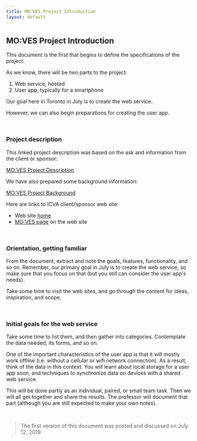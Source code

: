 ```yaml
---
title: MO:VES Project Introduction
layout: default
---
```


## MO:VES Project Introduction

This document is the first that begins to define the specifications of the project. 

As we know, there will be two parts to the project:
1. Web service, hosted 
2. User app, typically for a smartphone

Our goal here in Toronto in July is to create the web service. 

However, we can also begin preparations for creating the user app. 

<br>

### Project description

This linked project description was based on the ask and information from the client or sponsor:

[MO:VES Project Description](moves-project-description)

We have also prepared some background information:  

[MO:VES Project Background](moves-project-background)

Here are links to ICVA client/sponsor web site:  
* Web site [home](https://cfvaa.com/)  
* [MO:VES page](https://cfvaa.com/moves-2/) on the web site  

<br>

### Orientation, getting familiar 

From the document, extract and note the goals, features, functionality, and so on. Remember, our primary goal in July is to create the web service, so make sure that you focus on that (but you still can consider the user app's needs).

Take some time to visit the web sites, and go through the content for ideas, inspiration, and scope. 

<br>

### Initial goals for the web service 

Take some time to list them, and then gather into categories. Contemplate the data needed, its forms, and so on. 

One of the important characteristics of the user app is that it will mostly work offline (i.e. without a cellular or wifi network connection). As a result, think of the data in this context. You will learn about local storage for a user app soon, and techniques to synchronize data on devices with a shared web service. 

This will be done partly as an individual, paired, or small team task. Then we will all get together and share the results. The professor will document that part (although you are still expected to make your own notes). 

<br>

> The first version of this document was posted and discussed on July 12, 2019.

<br>
